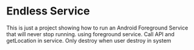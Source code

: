 # Endless Service

This is just a project showing how to run an Android Foreground Service that will never stop running.
using foreground service. Call API and getLocation in service. Only destroy when user destroy in system
